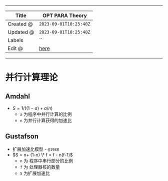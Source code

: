 -----

| Title     | OPT PARA Theory                                      |
| --------- | ---------------------------------------------------- |
| Created @ | `2023-09-01T10:25:40Z`                               |
| Updated @ | `2023-09-01T10:25:40Z`                               |
| Labels    | \`\`                                                 |
| Edit @    | [here](https://github.com/junxnone/xwiki/issues/290) |

-----

# 并行计算理论

## Amdahl

  - $S=1/((1-a) + a/n)$
      - `a` 为程序中并行计算的比例
      - `n` 为并行计算获得的加速比

## Gustafson

  - 扩展加速比模型 - `@1988`
  - $S = n+ (1-n) \* f = f - n(f-1)$
      - `n` 为 程序中串行部分的比例
      - `f` 为 处理器核的数量
      - `S` 为扩展加速比
